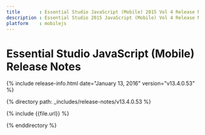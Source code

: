 ```yaml
---
title       : Essential Studio JavaScript (Mobile) 2015 Vol 4 Release Notes
description : Essential Studio 2015 JavaScript (Mobile) Vol 4 Release Notes
platform    : mobilejs
---
```


# Essential Studio JavaScript (Mobile) Release Notes

{% include release-info.html date="January 13, 2016" version="v13.4.0.53" %} 

{% directory path: _includes/release-notes/v13.4.0.53 %}

{% include {{file.url}} %}

{% enddirectory %}